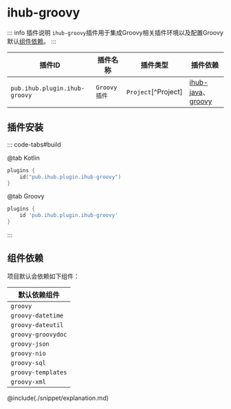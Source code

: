# ihub-groovy

::: info 插件说明
`ihub-groovy`插件用于集成Groovy相关插件环境以及配置Groovy默认[组件依赖](#组件依赖)。
:::

| 插件ID | 插件名称 | 插件类型 | 插件依赖 |
|-------|---------|--------|---------|
| `pub.ihub.plugin.ihub-groovy` | `Groovy插件` | `Project`[^Project] | [ihub-java](iHubJava)、[groovy](https://docs.gradle.org/current/userguide/groovy_plugin.html) |

## 插件安装

::: code-tabs#build

@tab Kotlin

```kotlin
plugins {
    id("pub.ihub.plugin.ihub-groovy")
}
```

@tab Groovy

```groovy
plugins {
    id 'pub.ihub.plugin.ihub-groovy'
}
```

:::

## 组件依赖

项目默认会依赖如下组件：

| 默认依赖组件 |
| --------- |
| `groovy` |
| `groovy-datetime` |
| `groovy-dateutil` |
| `groovy-groovydoc` |
| `groovy-json` |
| `groovy-nio` |
| `groovy-sql` |
| `groovy-templates` |
| `groovy-xml` |

@include(./snippet/explanation.md)